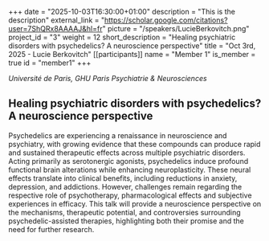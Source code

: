+++
date = "2025-10-03T16:30:00+01:00"
description = "This is the description"
external_link = "https://scholar.google.com/citations?user=7ShQRx8AAAAJ&hl=fr"
picture = "/speakers/LucieBerkovitch.png"
project_id = "3"
weight = 12
short_description = "Healing psychiatric disorders with psychedelics? A neuroscience perspective"
title = "Oct 3rd, 2025 - Lucie Berkovitch"
[[participants]]
    name = "Member 1"
    is_member = true
    id = "member1"
+++

_Université de Paris, GHU Paris Psychiatrie & Neurosciences_

## Healing psychiatric disorders with psychedelics? A neuroscience perspective

Psychedelics are experiencing a renaissance in neuroscience and psychiatry, with growing evidence that these compounds can produce rapid and sustained therapeutic effects across multiple psychiatric disorders. Acting primarily as serotonergic agonists, psychedelics induce profound functional brain alterations while enhancing neuroplasticity. These neural effects translate into clinical benefits, including reductions in anxiety, depression, and addictions. However, challenges remain regarding the respective role of psychotherapy, pharmacological effects and subjective experiences in efficacy. This talk will provide a neuroscience perspective on the mechanisms, therapeutic potential, and controversies surrounding psychedelic-assisted therapies, highlighting both their promise and the need for further research.